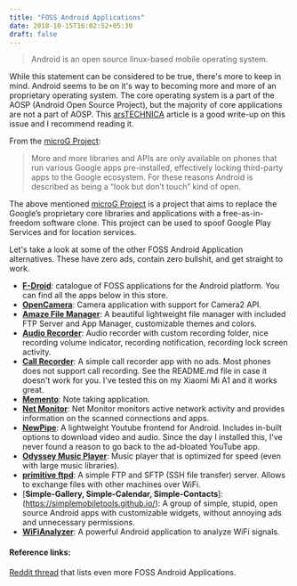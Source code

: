 ```yaml
---
title: "FOSS Android Applications"
date: 2018-10-15T16:02:52+05:30
draft: false
---
```


> Android is an open source linux-based mobile operating system.

While this statement can be considered to be true, there's more to keep in mind. Android seems to be on it's way to becoming more and more of an proprietary operating system. The core operating system is a part of the AOSP (Android Open Source Project), but the majority of core applications are not a part of AOSP. This [arsTECHNICA](https://arstechnica.com/gadgets/2018/07/googles-iron-grip-on-android-controlling-open-source-by-any-means-necessary/) article is a good write-up on this issue and I recommend reading it.

From the [microG Project](https://microg.org/):

> More and more libraries and APIs are only available on phones that run various Google apps pre-installed, effectively locking third-party apps to the Google ecosystem. For these reasons Android is described as being a “look but don’t touch” kind of open.

The above mentioned [microG Project](https://microg.org/) is a project that aims to replace the Google’s proprietary core libraries and applications with a free-as-in-freedom software clone. This project can be used to spoof Google Play Services and for location services.

Let's take a look at some of the other FOSS Android Application alternatives. These have zero ads, contain zero bullshit, and get straight to work.

* [**F-Droid**](https://f-droid.org/): catalogue of FOSS applications for the Android platform. You can find all the apps below in this store.
* [**OpenCamera**](https://opencamera.sourceforge.io/): Camera application with support for Camera2 API.
* [**Amaze File Manager**](https://github.com/TeamAmaze/AmazeFileManager): A beautiful lightweight file manager with included FTP Server and App Manager, customizable themes and colors.
* [**Audio Recorder**](https://gitlab.com/axet/android-audio-recorder): Audio recorder with custom recording folder, nice recording volume indicator, recording notification, recording lock screen activity.
* [**Call Recorder**](https://gitlab.com/axet/android-call-recorder): A simple call recorder app with no ads. Most phones does not support call recording. See the README.md file in case it doesn't work for you. I've tested this on my Xiaomi Mi A1 and it works great.
* [**Memento**](https://github.com/yaa110/Memento/blob/HEAD/README.md): Note taking application.
* [**Net Monitor**](https://secuso.aifb.kit.edu/Net_Monitor.php): Net Monitor monitors active network activity and provides information on the scanned connections and apps.
* [**NewPipe**](https://github.com/TeamNewPipe/NewPipe): A lightweight Youtube frontend for Android. Includes in-built options to download video and audio. Since the day I installed this, I've never found a reason to go back to the ad-bloated YouTube app.
* [**Odyssey Music Player**](https://github.com/gateship-one/odyssey): Music player that is optimized for speed (even with large music libraries).
* [**primitive ftpd**](https://github.com/wolpi/prim-ftpd): A simple FTP and SFTP (SSH file transfer) server. Allows to exchange files with other machines over WiFi.
* [**Simple-Gallery, Simple-Calendar, Simple-Contacts**]: (https://simplemobiletools.github.io/): A group of simple, stupid, open source Android apps with customizable widgets, without annoying ads and unnecessary permissions.
* [**WiFiAnalyzer**](https://github.com/VREMSoftwareDevelopment/WifiAnalyzer): A powerful Android application to analyze WiFi signals.

#### Reference links:
[Reddit thread](https://www.reddit.com/r/Android/comments/7ioh1o/what_foss_apps_are_you_using/) that lists even more FOSS Android Applications.
